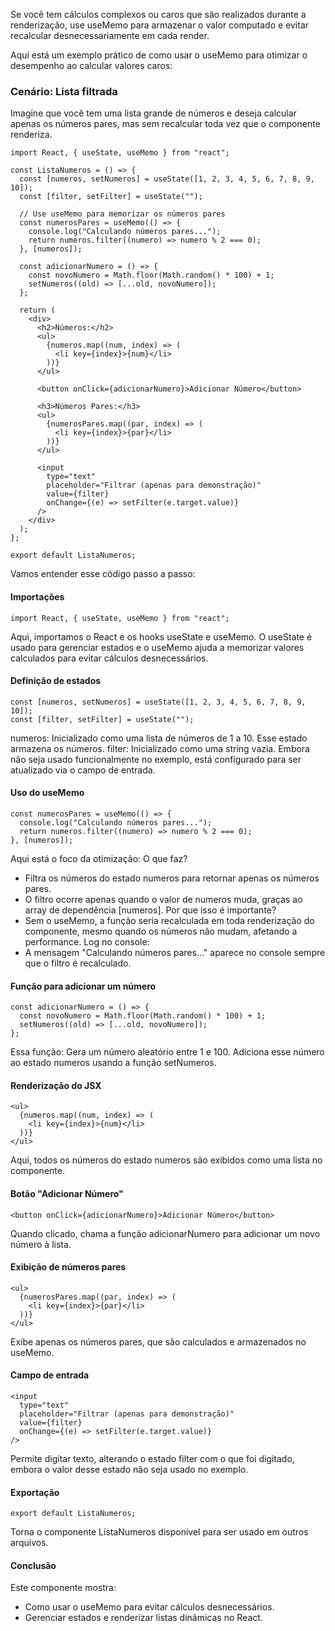 Se você tem cálculos complexos ou caros que são realizados durante a renderização, use useMemo para armazenar o valor computado e evitar recalcular desnecessariamente em cada render.

Aqui está um exemplo prático de como usar o useMemo para otimizar o desempenho ao calcular valores caros:
### Cenário: Lista filtrada
Imagine que você tem uma lista grande de números e deseja calcular apenas os números pares, mas sem recalcular toda vez que o componente renderiza.

```
import React, { useState, useMemo } from "react";

const ListaNumeros = () => {
  const [numeros, setNumeros] = useState([1, 2, 3, 4, 5, 6, 7, 8, 9, 10]);
  const [filter, setFilter] = useState("");

  // Use useMemo para memorizar os números pares
  const numerosPares = useMemo(() => {
    console.log("Calculando números pares...");
    return numeros.filter((numero) => numero % 2 === 0);
  }, [numeros]);

  const adicionarNumero = () => {
    const novoNumero = Math.floor(Math.random() * 100) + 1;
    setNumeros((old) => [...old, novoNumero]);
  };

  return (
    <div>
      <h2>Números:</h2>
      <ul>
        {numeros.map((num, index) => (
          <li key={index}>{num}</li>
        ))}
      </ul>

      <button onClick={adicionarNumero}>Adicionar Número</button>

      <h3>Números Pares:</h3>
      <ul>
        {numerosPares.map((par, index) => (
          <li key={index}>{par}</li>
        ))}
      </ul>

      <input
        type="text"
        placeholder="Filtrar (apenas para demonstração)"
        value={filter}
        onChange={(e) => setFilter(e.target.value)}
      />
    </div>
  );
};

export default ListaNumeros;
```
Vamos entender esse código passo a passo:
#### Importações
```
import React, { useState, useMemo } from "react";
```
Aqui, importamos o React e os hooks useState e useMemo. O useState é usado para gerenciar estados e o useMemo ajuda a memorizar valores calculados para evitar cálculos desnecessários.
#### Definição de estados
```
const [numeros, setNumeros] = useState([1, 2, 3, 4, 5, 6, 7, 8, 9, 10]);
const [filter, setFilter] = useState("");
```
numeros: Inicializado como uma lista de números de 1 a 10. Esse estado armazena os números.
filter: Inicializado como uma string vazia. Embora não seja usado funcionalmente no exemplo, está configurado para ser atualizado via o campo de entrada.
#### Uso do useMemo
```
const numerosPares = useMemo(() => {
  console.log("Calculando números pares...");
  return numeros.filter((numero) => numero % 2 === 0);
}, [numeros]);
```
Aqui está o foco da otimização:
O que faz?
- Filtra os números do estado numeros para retornar apenas os números pares.
- O filtro ocorre apenas quando o valor de numeros muda, graças ao array de dependência [numeros].
Por que isso é importante?
- Sem o useMemo, a função seria recalculada em toda renderização do componente, mesmo quando os números não mudam, afetando a performance.
Log no console:
- A mensagem "Calculando números pares..." aparece no console sempre que o filtro é recalculado.
#### Função para adicionar um número
```
const adicionarNumero = () => {
  const novoNumero = Math.floor(Math.random() * 100) + 1;
  setNumeros((old) => [...old, novoNumero]);
};
```
Essa função:
Gera um número aleatório entre 1 e 100.
Adiciona esse número ao estado numeros usando a função setNumeros.
#### Renderização do JSX
```
<ul>
  {numeros.map((num, index) => (
    <li key={index}>{num}</li>
  ))}
</ul>
```
Aqui, todos os números do estado numeros são exibidos como uma lista no componente.
#### Botão "Adicionar Número"
```
<button onClick={adicionarNumero}>Adicionar Número</button>
```
Quando clicado, chama a função adicionarNumero para adicionar um novo número à lista.
#### Exibição de números pares
```
<ul>
  {numerosPares.map((par, index) => (
    <li key={index}>{par}</li>
  ))}
</ul>
```
Exibe apenas os números pares, que são calculados e armazenados no useMemo.
#### Campo de entrada
```
<input
  type="text"
  placeholder="Filtrar (apenas para demonstração)"
  value={filter}
  onChange={(e) => setFilter(e.target.value)}
/>
```
Permite digitar texto, alterando o estado filter com o que foi digitado, embora o valor desse estado não seja usado no exemplo.
#### Exportação
```
export default ListaNumeros;
```
Torna o componente ListaNumeros disponível para ser usado em outros arquivos.
#### Conclusão
Este componente mostra:
- Como usar o useMemo para evitar cálculos desnecessários.
- Gerenciar estados e renderizar listas dinâmicas no React.






